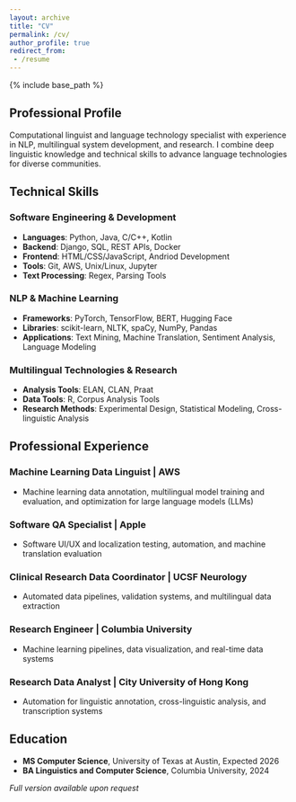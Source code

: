 ```yaml
---
layout: archive
title: "CV"
permalink: /cv/
author_profile: true
redirect_from:
 - /resume
---
```

{% include base_path %}

## Professional Profile

Computational linguist and language technology specialist with experience in NLP, multilingual system development, and research. I combine deep linguistic knowledge and technical skills to advance language technologies for diverse communities.

## Technical Skills

### Software Engineering & Development
* **Languages**: Python, Java, C/C++, Kotlin
* **Backend**: Django, SQL, REST APIs, Docker
* **Frontend**: HTML/CSS/JavaScript, Andriod Development
* **Tools**: Git, AWS, Unix/Linux, Jupyter
* **Text Processing**: Regex, Parsing Tools

### NLP & Machine Learning
* **Frameworks**: PyTorch, TensorFlow, BERT, Hugging Face
* **Libraries**: scikit-learn, NLTK, spaCy, NumPy, Pandas
* **Applications**: Text Mining, Machine Translation, Sentiment Analysis, Language Modeling

### Multilingual Technologies & Research
* **Analysis Tools**: ELAN, CLAN, Praat
* **Data Tools**: R, Corpus Analysis Tools
* **Research Methods**: Experimental Design, Statistical Modeling, Cross-linguistic Analysis

## Professional Experience

### Machine Learning Data Linguist | AWS
* Machine learning data annotation, multilingual model training and evaluation, and optimization for large language models (LLMs)

### Software QA Specialist | Apple
* Software UI/UX and localization testing, automation, and machine translation evaluation
  
### Clinical Research Data Coordinator | UCSF Neurology
* Automated data pipelines, validation systems, and multilingual data extraction

### Research Engineer | Columbia University
* Machine learning pipelines, data visualization, and real-time data systems
  
### Research Data Analyst | City University of Hong Kong
* Automation for linguistic annotation, cross-linguistic analysis, and transcription systems
  
## Education
* **MS Computer Science**, University of Texas at Austin, Expected 2026
* **BA Linguistics and Computer Science**, Columbia University, 2024

*Full version available upon request*
